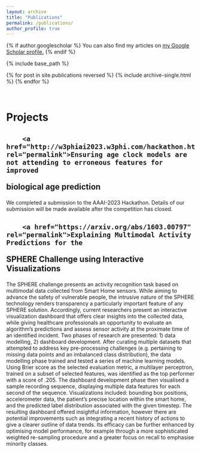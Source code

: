 ```yaml
---
layout: archive
title: "Publications"
permalink: /publications/
author_profile: true
---
```


{% if author.googlescholar %}
  You can also find my articles on <u><a href="{{author.googlescholar}}">my Google Scholar profile</a>.</u>
{% endif %}

{% include base_path %}

{% for post in site.publications reversed %}
  {% include archive-single.html %}
{% endfor %}

<br>
<h1 class="page__title">Projects</h1>


<h2 class="archive__item-title" itemprop="headline">
      
        <a href="http://w3phiai2023.w3phi.com/hackathon.html" rel="permalink">Ensuring age clock models are not attending to erroneous features for improved
biological age prediction
</a>
     
</h2>

We completed a submission to the AAAI-2023 Hackathon. Details of our submission will be made available after the competition has closed.

   

<h2 class="archive__item-title" itemprop="headline">
      
        <a href="https://arxiv.org/abs/1603.00797" rel="permalink">Explaining Multimodal Activity Predictions for the
SPHERE Challenge using Interactive Visualizations
</a>
      
</h2>

The SPHERE challenge presents an activity recognition task based on multimodal data collected from Smart Home sensors. While aiming to advance the safety of vulnerable people, the intrusive nature of the SPHERE technology renders transparency a particularly important feature of any SPHERE solution. Accordingly, current researchers present an interactive visualization dashboard that offers clear insights into the collected data, while giving healthcare professionals an opportunity to evaluate an algorithm’s predictions and assess sensor activity at the proximate time of an identified incident. Two phases of research are presented: 1) data modelling, 2) dashboard development. After curating multiple datasets that attempted to address key pre-processing challenges (e.g. pertaining to missing data points and an imbalanced class distribution), the data modelling phase trained and tested a series of machine learning models. Using Brier score as the selected evaluation metric, a multilayer perceptron, trained on a subset of selected features, was identified as the top performer with a score of .205. The dashboard development phase then visualised a sample recording sequence, displaying multiple data features for each second of the sequence. Visualizations included: bounding box positions, accelerometer data, the patient’s precise location within the smart home, and the predicted label distribution associated with the given timestep. The resulting dashboard offered insightful information, however there are potential improvements such as integrating a recent history of actions to give a clearer outline of data trends. Its efficacy can be further enhanced by optimising model performance, for example through a more sophisticated weighted re-sampling procedure and a greater focus on recall to emphasise minority classes.

